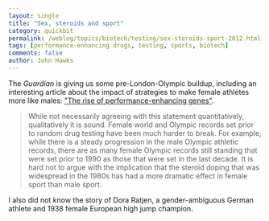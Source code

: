 ```yaml
---
layout: single 
title: "Sex, steroids and sport" 
category: quickbit
permalink: /weblog/topics/biotech/testing/sex-steroids-sport-2012.html
tags: [performance-enhancing drugs, testing, sports, biotech] 
comments: false 
author: John Hawks 
---
```


The <em>Guardian</em> is giving us some pre-London-Olympic buildup, including an interesting article about the impact of strategies to make female athletes more like males: <a href="http://www.guardian.co.uk/sport/2012/may/06/drugs-sport-genes-athletics-women">"The rise of performance-enhancing genes"</a>. 

<blockquote>While not necessarily agreeing with this statement quantitatively, qualitatively it is sound. Female world and Olympic records set prior to random drug testing have been much harder to break. For example, while there is a steady progression in the male Olympic athletic records, there are as many female Olympic records still standing that were set prior to 1990 as those that were set in the last decade. It is hard not to argue with the implication that the steroid doping that was widespread in the 1980s has had a more dramatic effect in female sport than male sport.</blockquote>

I also did not know the story of Dora Ratjen, a gender-ambiguous German athlete and 1938 female European high jump champion. 

